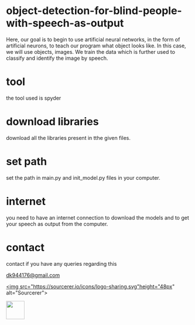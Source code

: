 # object-detection-for-blind-people-with-speech-as-output
Here, our goal is to begin to use artificial neural networks, in the form of artificial neurons, to teach our program what object looks like. In this case, we will use objects, images. We train the data which is further used to classify and identify the image by speech. 

# tool
the tool used is spyder 

# download libraries
download all the libraries present in tthe given files.

# set path
set the path in main.py and init_model.py files in your computer.

# internet
you need to have an internet connection to download the models and to get your speech as output from the computer.

# contact
contact if you have any queries regarding this

dk944176@gmail.com


<a href="https://sourcerer.io/dineshkumarkummara"><img src="https://sourcerer.io/icons/logo-sharing.svg"height="48px" alt="Sourcerer"></a>

<a href="https://sourcerer.io/dineshkumarkummara"><img src="https://avatars0.githubusercontent.com/u/35969117?v=4" height="50px" width="50px" alt=""/></a>

<a href="https://sourcerer.io/dineshkumarkummara"><img src="https://img.shields.io/badge/Python-20%20commits-orange.svg" alt=""></a>
